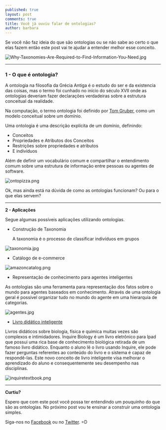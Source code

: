 ```yaml
---
published: true
layout: post
comments: true
title: Você já ouviu falar de ontologias?
author: barbara
---
```

Se você não faz ideia do que são ontologias ou se não sabe ao certo o que elas fazem
então este post vai te ajudar a entender melhor esse conceito.

![Why-Taxonomies-Are-Required-to-Find-Information-You-Need.jpg]({{site.url}}/assets/Why-Taxonomies-Are-Required-to-Find-Information-You-Need.jpg)




---

### **1 - O que é ontologia?**


A ontologia na filosofia da Grécia Antiga é o estudo do ser e da existencia das coisas,
mas o termo foi cunhado no início do século XVII onde as ontologias deveriam fazer declarações
verdadeiras sobre a estrutura conceitual da realidade.

Na computação, o termo ontologia foi definido por [Tom Gruber](http://tomgruber.org/writing/ontology-definition-2007.htm), como um modelo conceitual
sobre um domínio.

Uma ontologia é uma descrição explícita de um domínio, definindo:
  - Conceitos
  - Propriedades e Atributos dos Conceitos
  - Restrições sobre propriedades e atributos
  - E indivíduos

Além de definir um vocabulário comum e compartilhar o entendimento comum sobre
uma estrutura de informação entre pessoas ou agentes de software.

![ontopizza.png]({{site.baseurl}}/_posts/images/ontopizza.png)



Ok, mas ainda está na dúvida de como as ontologias funcionam? Ou para o que elas servem?


---
**2 - Aplicações**

Segue algumas possíveis aplicações utilizando ontologias.

- Construção de Taxonomia

	A taxonomia é o processo de classificar indivíduos em grupos

![taxonomia.jpg]({{site.baseurl}}/_posts/images/taxonomia.jpg)

- Catálogo de e-commerce

![amazoncatalog.png]({{site.baseurl}}/_posts/images/amazoncatalog.png)

- Representação de conhecimento para agentes inteligentes

As ontologias são uma ferramenta para representação dos fatos sobre o mundo para agentes baseados em conhecimento. Através de uma ontologia geral é possível organizar tudo no mundo do agente em uma hierarquia de categorias.

![agentes.jpg]({{site.baseurl}}/_posts/images/agentes.jpg)

- [Livro didático inteligente](http://inquireproject.com)

Livros didáticos sobre biologia, física e química muitas vezes são complexos e intimidadores.
Inquire Biology é um livro eletrônico para Ipad que possui uma rica base de conhecimento biológica retirada de um famoso livro didático. Enquanto o aluno lê o livro usando Inquire, ele pode fazer perguntas referentes ao conteúdo do livro e o sistema é capaz de respondê-las. Este novo conceito de livro inteligente visa melhorar o aprendizado do aluno e consequentemente seu desempenho nas disciplinas.

![inquiretextbook.png]({{site.baseurl}}/_posts/images/inquiretextbook.png)


---
**Curtiu?**

Espero que com este post você possa ter entendindo um pouquinho do que são as ontologias. No próximo post vou te ensinar a construir uma ontologia simples.

Siga-nos no [Facebook](https://www.facebook.com/agilize.me/) ou no [Twitter](https://twitter.com/agilize_me). =D
